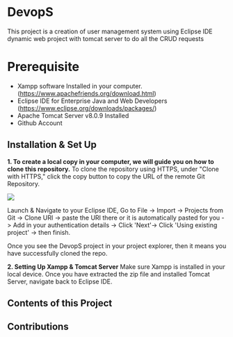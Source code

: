 # DevopS
This project is a creation of user management system using Eclipse IDE dynamic web project with tomcat server to do all the CRUD requests

# Prerequisite

 - Xampp software Installed in your computer. (https://www.apachefriends.org/download.html)
 - Eclipse IDE for Enterprise Java and Web Developers (https://www.eclipse.org/downloads/packages/)
 - Apache Tomcat Server v8.0.9 Installed 
 - Github Account 

## Installation & Set Up

**1. To create a local copy in your computer, we will guide you on how to clone this repository.**
To clone the repository using HTTPS, under "Clone with HTTPS," click the copy button to copy the URL of the remote Git Repository.

![](images/clone_screenshot.png)

Launch & Navigate to your Eclipse IDE, Go to File -> Import -> Projects from Git -> Clone URI -> paste the URI there or it is automatically pasted for you -> Add in your authentication details -> Click 'Next'-> Click 'Using existing project' -> then finish. 

Once you see the DevopS project in your project explorer, then it means you have successfully cloned the repo.

**2. Setting Up Xampp & Tomcat Server**
Make sure Xampp is installed in your local device.
Once you have extracted the zip file and installed Tomcat Server, navigate back to Eclipse IDE. 





## Contents of this Project



## Contributions

